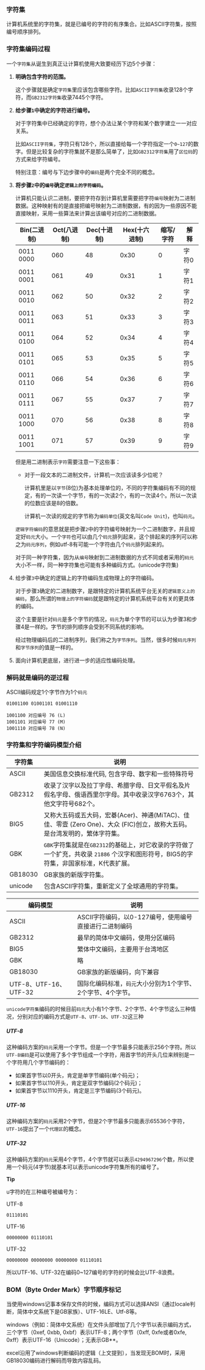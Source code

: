 ### 字符集

计算机系统里的字符集，就是已编号的字符的有序集合。比如ASCII字符集，按照编号顺序排列。



### 字符集编码过程

一个`字符集`从诞生到真正让计算机使用大致要经历下边5个步骤：

1. **明确包含字符的范围。**

   这个步骤就是确定`字符集`里应该包含哪些字符。比如`ASCII字符集`收录128个字符，而`GB2312字符集`收录7445个字符。

2. **给步骤`1`中确定的字符进行编号。**

   对于字符集中已经确定的字符，想个办法让某个字符和某个数字建立一一对应关系。

   比如`ASCII字符集`，字符只有128个，所以直接给每一个字符指定一个`0~127`的数字。但是比较复杂的字符集就不是那么简单了，比如`GB2312字符集`用了`区位码`的方式来给字符编号。

   特别注意：编号与下边步骤中的`编码`是两个完全不同的概念。

3. **将步骤`2`中的`编号`确定`逻辑上的字符编码`。**

   计算机只能认识二进制，要把字符存到计算机里需要把字符`编号`映射为二进制数据。这种映射有的是直接把编号映射为二进制数据，有的因为一些原因不能直接映射，采用一些算法来计算出该编号对应的二进制数据。

   | Bin(二进制) | Oct(八进制) | Dec(十进制) | Hex(十六进制) | 缩写/字符 | 解释  |
   | ----------- | ----------- | ----------- | ------------- | --------- | ----- |
   | 0011 0000   | 060         | 48          | 0x30          | 0         | 字符0 |
   | 0011 0001   | 061         | 49          | 0x31          | 1         | 字符1 |
   | 0011 0010   | 062         | 50          | 0x32          | 2         | 字符2 |
   | 0011 0011   | 063         | 51          | 0x33          | 3         | 字符3 |
   | 0011 0100   | 064         | 52          | 0x34          | 4         | 字符4 |
   | 0011 0101   | 065         | 53          | 0x35          | 5         | 字符5 |
   | 0011 0110   | 066         | 54          | 0x36          | 6         | 字符6 |
   | 0011 0111   | 067         | 55          | 0x37          | 7         | 字符7 |
   | 0011 1000   | 070         | 56          | 0x38          | 8         | 字符8 |
   | 0011 1001   | 071         | 57          | 0x39          | 9         | 字符9 |

   但是用二进制表示`字符`需要注意一下这些事：

   - 对于一段文本的二进制文件，计算机一次应该读多少位呢？

     计算机里是以`字节`(8位)为基本处理单位的，不同的字符集编码有不同的规定，有的一次读一个字节，有的一次读2个，有的一次读4个。所以一次读的位数应该是8的倍数。

     计算机一次读的规定的字节称为`编码单位`(英文名叫`Code Unit`)，也叫`码元`。

   `逻辑字符编码`的意思就是把步骤`2`中的字符编号映射为一个二进制数字，并且规定好`码元`大小。一个`字符`也可以由几个`码元`排列起来，这个排起来的序列可以称之为`码元序列`，例如utf-8有可能一个字符由几个`码元`排列起来的。

   对于同一种字符集，因为从`编号`映射到二进制数据的方式不同或者采用的`码元`大小不一样，同一种字符集也可能有多种编码方式。(unicode字符集)

4. 给步骤`3`中确定的逻辑上的字符编码生成物理上的字符编码。

   对于步骤`3`确定的二进制数字，是跟特定的计算机系统平台无关的`逻辑意义上的编码`，那么所谓的`物理上的字符编码`就是跟特定的计算机系统平台有关的更具体的编码。

   这个主要是针对`码元`是多个字节的情况，`码元`为单个字节的可以认为步骤3和步骤4是一样的。字节的排列顺序会受到不同系统的影响。

   经过物理编码后的二进制序列，我们称之为`字节序列`。当然，很多时候`码元序列`和`字节序列`的值是一样的。

5. 面向计算机更底层，进行进一步的适应性编码处理。



### 解码就是编码的逆过程

ASCII编码规定1个字节作为1个`码元`

```
01001100 01001101 01001110
```

```
1001100 对应编号 76 (L)
1001101 对应编号 77 (M)
1001110 对应编号 78 (N)
```



### 字符集和字符编码模型介绍

| 字符集  | 说明                                                         |
| ------- | ------------------------------------------------------------ |
| ASCII   | 美国信息交换标准代码, 包含字母、数字和一些特殊符号           |
| GB2312  | 收录了汉字以及拉丁字母、希腊字母、日文平假名及片假名字母、俄语西里尔字母。其中收录汉字6763个，其他文字符号682个。 |
| BIG5    | 又称大五码或五大码，宏碁(Acer)、神通(MiTAC)、佳佳、零壹 (Zero One)、大众 (FIC)创立，故称大五码。是台湾发明的，繁体字符集。 |
| GBK     | `GBK`字符集就是在`GB2312`的基础上，对它收录的字符做了一个扩充，共收录 `21886` 个汉字和图形符号，BIG5的字符集，非国家标准，K代表扩展。 |
| GB18030 | GB家族的新版字符集。                                         |
| unicode | 包含ASCII字符集，重新定义了全球通用的字符集。                |

| 编码模型              | 说明                                                        |
| --------------------- | ----------------------------------------------------------- |
| ASCII                 | ASCII字符编码，以0-127编号，使用编号直接进行二进制编码      |
| GB2312                | 最早的简体中文编码，使用分区编码                            |
| BIG5                  | 繁体中文编码，主要用于台湾地区                              |
| GBK                   | 略                                                          |
| GB18030               | GB家族的新版编码，向下兼容                                  |
| UTF-8、UTF-16、UTF-32 | 国际化编码标准，`码元`大小分别为1个字节、2个字节、4个字节。 |

`unicode字符集`编码的时候目前`码元`大小有1个字节、2个字节、4个字节这么三种情况，分别对应的编码方式是`UTF-8`、`UTF-16`、`UTF-32`这三种

##### UTF-8

这种编码方案的`码元`采用一个字节。但是一个字节最多只能表示256个字符。所以`UTF-8编码`是可以使用了多个字节组成一个字符，用首字节的开头几位来辨别是一个字符用几个字节编码的：

- 如果首字节以0开头，肯定是单字节编码(单个码元)；
- 如果首字节以110开头，肯定是双字节编码(2个码元)；
- 如果首字节以1110开头，肯定是三字节编码(3个码元)。

##### UTF-16

这种编码方案的`码元`采用2个字节，但是2个字节最多只能表示65536个字符，`UTF-16`提出了一个`代理区`的概念。

##### UTF-32

这种编码方案的`码元`采用4个字节，4个字节就可以表示`4294967296`个数，所以使用一个码元(4字节)就基本可以表示unicode字符集所有的编号了。

**Tip**

u字符的在三种编号被编号为：

UTF-8

```
01110101
```

UTF-16

```
00000000 01110101
```

UTF-32

```
00000000 00000000 00000000 01110101
```

所以UTF-16、UTF-32在编码0~127编号的字符的时候会比UTF-8浪费。



### BOM（Byte Order Mark）字节顺序标记

当使用windows记事本保存文件的时候，编码方式可以选择ANSI（通过locale判断，简体中文系统下是GB家族）、UTF-16LE、Utf-8等。

windows（例如：简体中文系统）在文件头部增加了几个字节以表示编码方式，三个字节（0xef, 0xbb, 0xbf）表示UTF-8；两个字节（0xff, 0xfe或者0xfe, 0xff）表示UTF-16（Unicode）；无表示GB**。

excel沿用了windows判断编码的逻辑（上文提到），当发现无BOM时，采用GB18030编码进行解码而导致内容乱码。